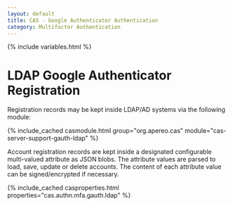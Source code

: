 ```yaml
---
layout: default
title: CAS - Google Authenticator Authentication
category: Multifactor Authentication
---
```


{% include variables.html %}

# LDAP Google Authenticator Registration

Registration records may be kept inside LDAP/AD systems via the following module:

{% include_cached casmodule.html group="org.apereo.cas" module="cas-server-support-gauth-ldap" %}

Account registration records are kept inside a designated configurable multi-valued 
attribute as JSON blobs. The attribute values are parsed
to load, save, update or delete accounts. The content of each attribute value can be signed/encrypted if necessary. 

{% include_cached casproperties.html properties="cas.authn.mfa.gauth.ldap" %}
